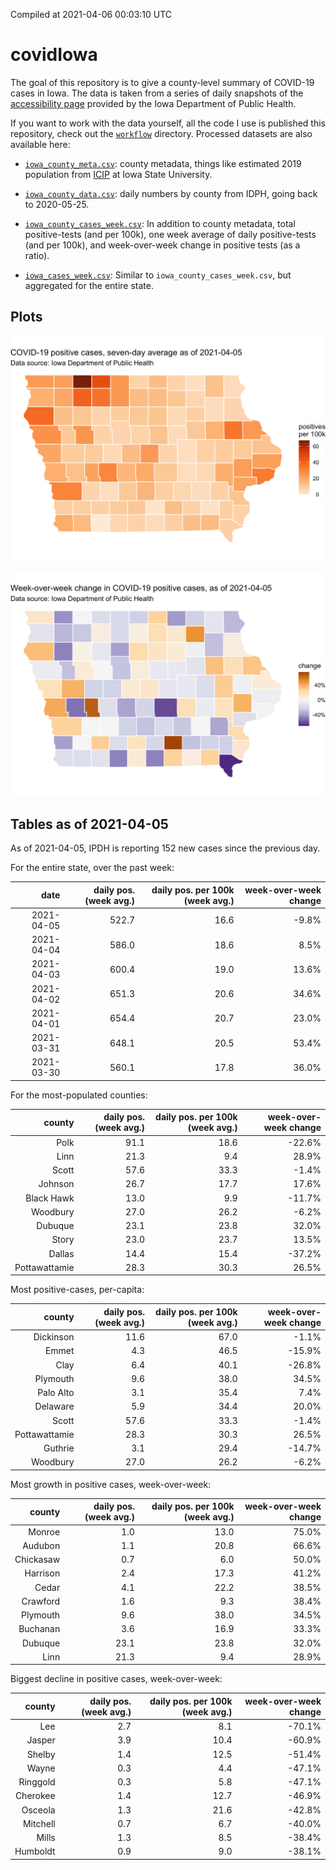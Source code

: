 Compiled at 2021-04-06 00:03:10 UTC

<!-- README.md is generated from README.Rmd. Please edit that file -->

# covidIowa

<!-- badges: start -->

<!-- badges: end -->

The goal of this repository is to give a county-level summary of
COVID-19 cases in Iowa. The data is taken from a series of daily
snapshots of the [accessibility
page](https://coronavirus.iowa.gov/pages/access) provided by the Iowa
Department of Public Health.

If you want to work with the data yourself, all the code I use is
published this repository, check out the [`workflow`](workflow)
directory. Processed datasets are also available here:

  - [`iowa_county_meta.csv`](https://raw.githubusercontent.com/ijlyttle/covidIowa/master/workflow/data/99-publish/iowa_county_meta.csv):
    county metadata, things like estimated 2019 population from
    [ICIP](https://www.icip.iastate.edu/tables/population/counties-estimates)
    at Iowa State University.

  - [`iowa_county_data.csv`](https://raw.githubusercontent.com/ijlyttle/covidIowa/master/workflow/data/99-publish/iowa_county_data.csv):
    daily numbers by county from IDPH, going back to 2020-05-25.

  - [`iowa_county_cases_week.csv`](https://raw.githubusercontent.com/ijlyttle/covidIowa/master/workflow/data/99-publish/iowa_county_data.csv):
    In addition to county metadata, total positive-tests (and per 100k),
    one week average of daily positive-tests (and per 100k), and
    week-over-week change in positive tests (as a ratio).

  - [`iowa_cases_week.csv`](https://raw.githubusercontent.com/ijlyttle/covidIowa/master/workflow/data/99-publish/iowa_cases_week.csv):
    Similar to `iowa_county_cases_week.csv`, but aggregated for the
    entire state.

## Plots

![](workflow/data/99-publish/iowa_cases.png)

![](workflow/data/99-publish/iowa_change.png)

## Tables as of 2021-04-05

As of 2021-04-05, IPDH is reporting 152 new cases since the previous
day.

For the entire state, over the past week:

|       date | daily pos. (week avg.) | daily pos. per 100k (week avg.) | week-over-week change |
| ---------: | ---------------------: | ------------------------------: | --------------------: |
| 2021-04-05 |                  522.7 |                            16.6 |                \-9.8% |
| 2021-04-04 |                  586.0 |                            18.6 |                  8.5% |
| 2021-04-03 |                  600.4 |                            19.0 |                 13.6% |
| 2021-04-02 |                  651.3 |                            20.6 |                 34.6% |
| 2021-04-01 |                  654.4 |                            20.7 |                 23.0% |
| 2021-03-31 |                  648.1 |                            20.5 |                 53.4% |
| 2021-03-30 |                  560.1 |                            17.8 |                 36.0% |

For the most-populated counties:

|        county | daily pos. (week avg.) | daily pos. per 100k (week avg.) | week-over-week change |
| ------------: | ---------------------: | ------------------------------: | --------------------: |
|          Polk |                   91.1 |                            18.6 |               \-22.6% |
|          Linn |                   21.3 |                             9.4 |                 28.9% |
|         Scott |                   57.6 |                            33.3 |                \-1.4% |
|       Johnson |                   26.7 |                            17.7 |                 17.6% |
|    Black Hawk |                   13.0 |                             9.9 |               \-11.7% |
|      Woodbury |                   27.0 |                            26.2 |                \-6.2% |
|       Dubuque |                   23.1 |                            23.8 |                 32.0% |
|         Story |                   23.0 |                            23.7 |                 13.5% |
|        Dallas |                   14.4 |                            15.4 |               \-37.2% |
| Pottawattamie |                   28.3 |                            30.3 |                 26.5% |

Most positive-cases, per-capita:

|        county | daily pos. (week avg.) | daily pos. per 100k (week avg.) | week-over-week change |
| ------------: | ---------------------: | ------------------------------: | --------------------: |
|     Dickinson |                   11.6 |                            67.0 |                \-1.1% |
|         Emmet |                    4.3 |                            46.5 |               \-15.9% |
|          Clay |                    6.4 |                            40.1 |               \-26.8% |
|      Plymouth |                    9.6 |                            38.0 |                 34.5% |
|     Palo Alto |                    3.1 |                            35.4 |                  7.4% |
|      Delaware |                    5.9 |                            34.4 |                 20.0% |
|         Scott |                   57.6 |                            33.3 |                \-1.4% |
| Pottawattamie |                   28.3 |                            30.3 |                 26.5% |
|       Guthrie |                    3.1 |                            29.4 |               \-14.7% |
|      Woodbury |                   27.0 |                            26.2 |                \-6.2% |

Most growth in positive cases, week-over-week:

|    county | daily pos. (week avg.) | daily pos. per 100k (week avg.) | week-over-week change |
| --------: | ---------------------: | ------------------------------: | --------------------: |
|    Monroe |                    1.0 |                            13.0 |                 75.0% |
|   Audubon |                    1.1 |                            20.8 |                 66.6% |
| Chickasaw |                    0.7 |                             6.0 |                 50.0% |
|  Harrison |                    2.4 |                            17.3 |                 41.2% |
|     Cedar |                    4.1 |                            22.2 |                 38.5% |
|  Crawford |                    1.6 |                             9.3 |                 38.4% |
|  Plymouth |                    9.6 |                            38.0 |                 34.5% |
|  Buchanan |                    3.6 |                            16.9 |                 33.3% |
|   Dubuque |                   23.1 |                            23.8 |                 32.0% |
|      Linn |                   21.3 |                             9.4 |                 28.9% |

Biggest decline in positive cases, week-over-week:

|   county | daily pos. (week avg.) | daily pos. per 100k (week avg.) | week-over-week change |
| -------: | ---------------------: | ------------------------------: | --------------------: |
|      Lee |                    2.7 |                             8.1 |               \-70.1% |
|   Jasper |                    3.9 |                            10.4 |               \-60.9% |
|   Shelby |                    1.4 |                            12.5 |               \-51.4% |
|    Wayne |                    0.3 |                             4.4 |               \-47.1% |
| Ringgold |                    0.3 |                             5.8 |               \-47.1% |
| Cherokee |                    1.4 |                            12.7 |               \-46.9% |
|  Osceola |                    1.3 |                            21.6 |               \-42.8% |
| Mitchell |                    0.7 |                             6.7 |               \-40.0% |
|    Mills |                    1.3 |                             8.5 |               \-38.4% |
| Humboldt |                    0.9 |                             9.0 |               \-38.1% |

